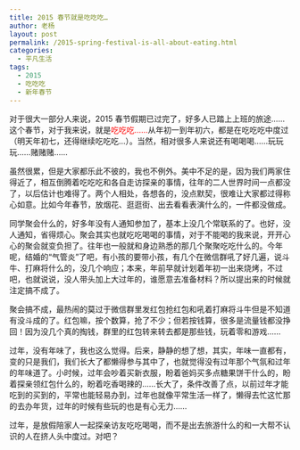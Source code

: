 ```yaml
---
title: 2015 春节就是吃吃吃…
author: 老杨
layout: post
permalink: /2015-spring-festival-is-all-about-eating.html
categories:
  - 平凡生活
tags:
  - 2015
  - 吃吃吃
  - 新年春节
---
```

对于很大一部分人来说，2015 春节假期已过完了，好多人已踏上上班的旅途……这个春节，对于我来说，就是<span style = "color:red;">吃吃吃……</span>从年初一到年初六，都是在吃吃吃中度过（明天年初七，还得继续吃吃吃…）。当然，相对很多人来说还有喝喝喝……玩玩玩……赌赌赌……  


  
虽然很累，但是大家都乐此不彼的，我也不例外。美中不足的是，因为我们两家住得近了，相互倒腾着吃吃吃和各自走访探亲的事情，往年的二人世界时间一点都没了，以后估计也难得了。两个人相处，各想各的，没点默契，很难让大家都过得称心如意。比如今年春节，放烟花、逛逛街、出去看看表演什么的，一件都没做成。

同学聚会什么的，好多年没有人通知参加了，基本上没几个常联系的了。也好，没人通知，省得烦心。聚会其实也就吃吃喝喝的事情，对于不能喝的我来说，开开心心的聚会就变负担了。往年也一般就和身边熟悉的那几个聚聚吃吃什么的。今年呢，结婚的“气管炎”了吧，有小孩的要带小孩，有几个在微信群吼了好几遍，说斗牛、打麻将什么的，没几个响应；本来，年前早就计划着年初一出来烧烤，不过吧，也就说说，没人带头加上大过年的，谁愿意去准备材料？所以提出来的时候就注定搞不成了。

聚会搞不成，最热闹的莫过于微信群里发红包抢红包和吼着打麻将斗牛但是不知道有没斗成的了。红包嘛，按个数算，抢了不少；但若按钱算，很多是流量钱都没挣回！因为没几个真的掏钱，群里的红包转来转去都是那些钱，玩着零和游戏……

过年，没有年味了，我也这么觉得。后来，静静的想了想，其实，年味一直都有，变的只是我们，我们长大了都懒得参与其中了，也就觉得没有过年那个气氛和过年的年味道了。小时候，过年会吵着买新衣服，盼着爸妈买多点糖果饼干什么的，盼着探亲领红包什么的，盼着吃香喝辣的……长大了，条件改善了点，以前过年才能吃到的买到的，平常也能轻易办到，过年也就像平常生活一样了，懒得去忙这忙那的去办年货，过年的时候有些玩的也是有心无力……

过年，是放假陪家人一起探亲访友吃吃喝喝，而不是出去旅游什么的和一大帮不认识的人在挤人头中度过。对吧？